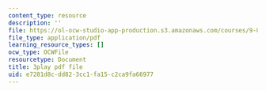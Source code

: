 ```yaml
---
content_type: resource
description: ''
file: https://ol-ocw-studio-app-production.s3.amazonaws.com/courses/9-00sc-introduction-to-psychology-fall-2011/e7281d8cdd823cc1fa15c2ca9fa66977_SXzdOK_J-xE.pdf
file_type: application/pdf
learning_resource_types: []
ocw_type: OCWFile
resourcetype: Document
title: 3play pdf file
uid: e7281d8c-dd82-3cc1-fa15-c2ca9fa66977
---
```

